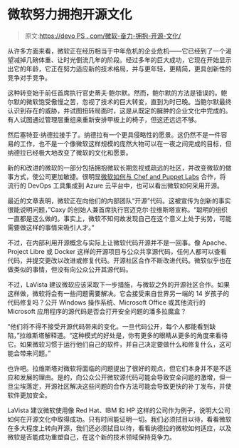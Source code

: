 # 微软努力拥抱开源文化

> 原文:[https://devo PS . com/微软-奋力-拥抱-开源-文化/](https://devops.com/microsoft-strives-embrace-open-source-culture/)

从许多方面来看，微软正在经历相当于中年危机的企业危机——它已经到了一个渴望减掉几磅体重、让时光倒流几年的阶段。经过多年的巨大成功，它现在开始显示出它的年龄，它正在努力适应新的技术格局，并与更年轻，更精简，更具创新性的竞争对手竞争。

这种转变始于前任首席执行官史蒂夫·鲍尔默。然而，鲍尔默的方法是错误的。鲍尔默的微软饱受傲慢之苦，忽视了技术的巨大转变，直到为时已晚。当鲍尔默最终认识到存在的威胁，并试图扭转局面时，这是从既定的臃肿的企业文化中完成的。有人试图通过管理层重组来重新安排甲板上的椅子，但这还远远不够。

然后塞特亚·纳德拉接手了。纳德拉有一个更具侵略性的愿景。这仍然不是一件容易的工作，也不是一个像微软这样规模的庞然大物可以在一夜之间完成的目标，但纳德拉已经极大地改变了微软的文化和愿景。

新的和改进的微软的一部分包括拥抱微软长期忽视或疏远的社区，并改变微软的做事方式，使公司更加敏捷。很明显[微软如何与 Chef and Puppet Labs](https://devops.com/features/microsoft-bridges-gap-azure-devops/) 合作，将流行的 DevOps 工具集成到 Azure 云平台中，也可以看出微软如何采用开源。

最近的文章表明，微软正在向他们的内部团队“开源”代码。这被宣传为创新的事实很能说明问题，”Caxy 的创始人兼首席执行官迈克尔·拉维斯塔宣称。“聪明的组织一直都是这么做的。事实上，微软不知何故发现自己在这个意义上处于劣势，可能需要做这样的事情来吸引人才。”

不过，在内部利用开源概念与实际上让微软代码开源并不是一回事。像 Apache、Project Libre 或 Docker 这样的开源项目与公众共享源代码，任何人都可以查看代码，并提交更改以改进或修复代码。开源社区合作不断改进代码。微软似乎也在做类似的事情，但没有向公众公开其源代码。

不过，LaVista 建议微软应该采取下一步措施，与微软之外的开源社区合作。如果这样做，微软将会有一些问题需要解决。它会接受来自世界另一端的 14 岁孩子的代码修复吗？公开 Windows 操作系统、Microsoft Office 或其他流行的 Microsoft 应用程序的源代码是否会打开安全问题的潘多拉魔盒？

“他们将不得不接受开源代码带来的变化。一旦代码公开，每个人都能看到缺陷，”拉维斯塔解释道。“这种模式的好处是，你有更多的眼睛从更多的角度来看待它。如果微软习惯于运行他们自己的软件，并自己决定要做什么和修复什么，这可能会带来问题。”

也许吧。拉维斯塔对微软将面临的问题提出了很好的观点，但它们本身并不是不适应和发展的理由。是的，向公众公开微软源代码可能会导致安全问题的激增，但一旦尘埃落定，开源社区解决这些问题的合作方法可能会导致更快的补丁发布，并使软件更加安全。

LaVista 建议微软使用像 Red Hat、IBM 和 HP 这样的公司作为例子，说明大公司如何在开源文化中取得成功。只有时间能证明一切。我们必须拭目以待，看看微软在多大程度上转向开源，我们还必须拭目以待，看看纳德拉的微软如何适应，以及微软是否能成功重塑自己，在这个新的技术领域保持竞争力。